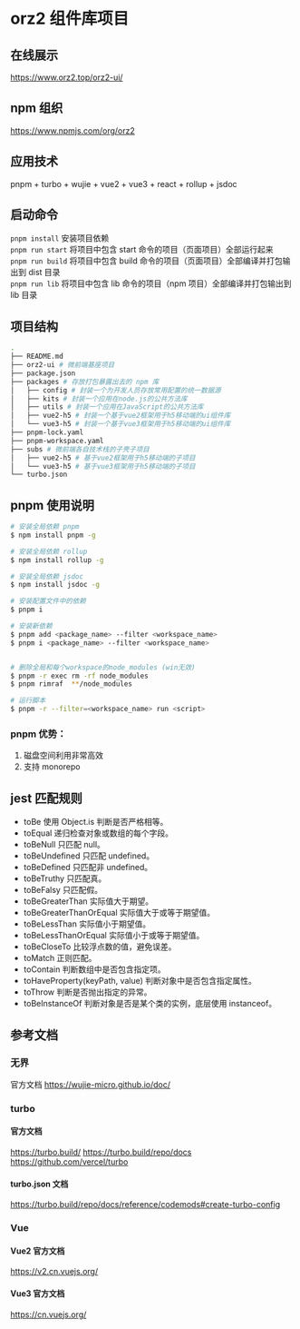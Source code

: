 # orz2 组件库项目

## 在线展示

https://www.orz2.top/orz2-ui/

## npm 组织

https://www.npmjs.com/org/orz2

## 应用技术

pnpm + turbo + wujie + vue2 + vue3 + react + rollup + jsdoc

## 启动命令

`pnpm install` 安装项目依赖  
`pnpm run start` 将项目中包含 start 命令的项目（页面项目）全部运行起来  
`pnpm run build` 将项目中包含 build 命令的项目（页面项目）全部编译并打包输出到 dist 目录  
`pnpm run lib` 将项目中包含 lib 命令的项目（npm 项目）全部编译并打包输出到 lib 目录

## 项目结构

```bash
.
├── README.md
├── orz2-ui # 微前端基座项目
├── package.json
├── packages # 存放打包暴露出去的 npm 库
│   ├── config # 封装一个为开发人员存放常用配置的统一数据源
│   ├── kits # 封装一个应用在node.js的公共方法库
│   ├── utils # 封装一个应用在JavaScript的公共方法库
│   ├── vue2-h5 # 封装一个基于vue2框架用于h5移动端的ui组件库
│   └── vue3-h5 # 封装一个基于vue3框架用于h5移动端的ui组件库
├── pnpm-lock.yaml
├── pnpm-workspace.yaml
├── subs # 微前端各自技术栈的子壳子项目
│   ├── vue2-h5 # 基于vue2框架用于h5移动端的子项目
│   └── vue3-h5 # 基于vue3框架用于h5移动端的子项目
└── turbo.json
```

## pnpm 使用说明

```bash
# 安装全局依赖 pnpm
$ npm install pnpm -g

# 安装全局依赖 rollup
$ npm install rollup -g

# 安装全局依赖 jsdoc
$ npm install jsdoc -g

# 安装配置文件中的依赖
$ pnpm i

# 安装新依赖
$ pnpm add <package_name> --filter <workspace_name>
$ pnpm i <package_name> --filter <workspace_name>


# 删除全局和每个workspace的node_modules (win无效)
$ pnpm -r exec rm -rf node_modules
$ pnpm rimraf  **/node_modules

# 运行脚本
$ pnpm -r --filter=<workspace_name> run <script>
```

### pnpm 优势：

1. 磁盘空间利用非常高效
2. 支持 monorepo

## jest 匹配规则

- toBe 使用 Object.is 判断是否严格相等。
- toEqual 递归检查对象或数组的每个字段。
- toBeNull 只匹配 null。
- toBeUndefined 只匹配 undefined。
- toBeDefined 只匹配非 undefined。
- toBeTruthy 只匹配真。
- toBeFalsy 只匹配假。
- toBeGreaterThan 实际值大于期望。
- toBeGreaterThanOrEqual 实际值大于或等于期望值。
- toBeLessThan 实际值小于期望值。
- toBeLessThanOrEqual 实际值小于或等于期望值。
- toBeCloseTo 比较浮点数的值，避免误差。
- toMatch 正则匹配。
- toContain 判断数组中是否包含指定项。
- toHaveProperty(keyPath, value) 判断对象中是否包含指定属性。
- toThrow 判断是否抛出指定的异常。
- toBeInstanceOf 判断对象是否是某个类的实例，底层使用 instanceof。

## 参考文档

### 无界

官方文档
https://wujie-micro.github.io/doc/

### turbo

#### 官方文档

https://turbo.build/
https://turbo.build/repo/docs
https://github.com/vercel/turbo

#### turbo.json 文档

https://turbo.build/repo/docs/reference/codemods#create-turbo-config

### Vue

#### Vue2 官方文档

https://v2.cn.vuejs.org/

#### Vue3 官方文档

https://cn.vuejs.org/
